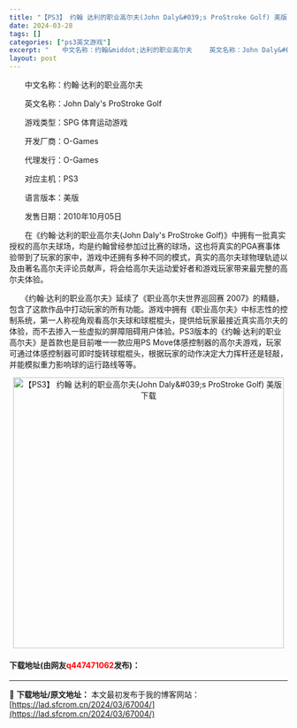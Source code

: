 ```yaml
---
title: "【PS3】 约翰 达利的职业高尔夫(John Daly&#039;s ProStroke Golf) 美版下载"
date: 2024-03-28
tags: []
categories: ["ps3英文游戏"]
excerpt: "　　中文名称：约翰&middot;达利的职业高尔夫 　　英文名称：John Daly&#039;s ProStroke Golf 　　游戏类型：SPG 体育运动游戏 　　开发厂商：O-Games 　　代理发行：O-Games 　　对应主机：PS3 　　语言版本：美版 　　发售日期：2010年10月05&hellip;"
layout: post
---
```


 <p>　　中文名称：约翰&middot;达利的职业高尔夫</p> <p>　　英文名称：John Daly&#39;s ProStroke Golf</p> <p>　　游戏类型：SPG 体育运动游戏</p> <p>　　开发厂商：O-Games</p> <p>　　代理发行：O-Games</p> <p>　　对应主机：PS3</p> <p>　　语言版本：美版</p> <p>　　发售日期：2010年10月05日</p> <p>　　在《约翰&middot;达利的职业高尔夫(John Daly&#39;s ProStroke Golf)》中拥有一批真实授权的高尔夫球场，均是约翰曾经参加过比赛的球场，这也将真实的PGA赛事体验带到了玩家的家中，游戏中还拥有多种不同的模式，真实的高尔夫球物理轨迹以及由著名高尔夫评论员献声，将会给高尔夫运动爱好者和游戏玩家带来最完整的高尔夫体验。</p> <p>　　《约翰&middot;达利的职业高尔夫》延续了《职业高尔夫世界巡回赛 2007》的精髓，包含了这款作品中打动玩家的所有功能。游戏中拥有《职业高尔夫》中标志性的控制系统，第一人称视角观看高尔夫球和球棍棍头，提供给玩家最接近真实高尔夫的体验，而不去掺入一些虚拟的屏障阻碍用户体验。PS3版本的《约翰&middot;达利的职业高尔夫》是首款也是目前唯一一款应用PS Move体感控制器的高尔夫游戏，玩家可通过体感控制器可即时旋转球棍棍头，根据玩家的动作决定大力挥杆还是轻敲，并能模拟重力影响球的运行路线等等。</p> <p align="center"><img align="" border="0" src="https://lad.sfcrom.cn/wp-content/uploads/2024/03/20240328_66051b2ba8b9d.jpg" width="490" alt="【PS3】 约翰 达利的职业高尔夫(John Daly&amp;#039;s ProStroke Golf) 美版下载" /></p> <p><h4>下载地址(由网友<font color="red">q447471062</font>发布)：</h4></p> 

---
📖 **下载地址/原文地址：** 本文最初发布于我的博客网站：[https://lad.sfcrom.cn/2024/03/67004/](https://lad.sfcrom.cn/2024/03/67004/)
